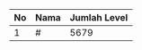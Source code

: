 | No | Nama            | Jumlah Level |
|----|-----------------|--------------|
| 1  | #    |    5679        |
